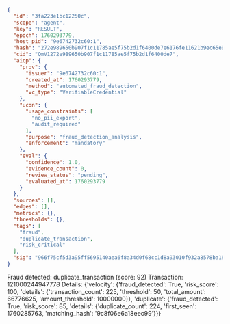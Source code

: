 ```json
{
  "id": "3fa223e1bc12250c",
  "scope": "agent",
  "key": "RESULT",
  "epoch": 1760293779,
  "host_pid": "9e6742732c60:1",
  "hash": "272e989650b907f1c11785ae5f75b2d1f6400de7e6176fe11621b9ec65e9d5a6",
  "cid": "QmV1272e989650b907f1c11785ae5f75b2d1f6400de7",
  "aicp": {
    "prov": {
      "issuer": "9e6742732c60:1",
      "created_at": 1760293779,
      "method": "automated_fraud_detection",
      "vc_type": "VerifiableCredential"
    },
    "ucon": {
      "usage_constraints": [
        "no_pii_export",
        "audit_required"
      ],
      "purpose": "fraud_detection_analysis",
      "enforcement": "mandatory"
    },
    "eval": {
      "confidence": 1.0,
      "evidence_count": 0,
      "review_status": "pending",
      "evaluated_at": 1760293779
    }
  },
  "sources": [],
  "edges": [],
  "metrics": {},
  "thresholds": {},
  "tags": [
    "fraud",
    "duplicate_transaction",
    "risk_critical"
  ],
  "sig": "966f75cf5d3a95ff5695140aea6f8a34d0f68cc1d8a93010f932a8578ba18f06"
}
```

Fraud detected: duplicate_transaction (score: 92)
Transaction: 121000244947778
Details: {'velocity': {'fraud_detected': True, 'risk_score': 100, 'details': {'transaction_count': 225, 'threshold': 50, 'total_amount': 66776625, 'amount_threshold': 10000000}}, 'duplicate': {'fraud_detected': True, 'risk_score': 85, 'details': {'duplicate_count': 224, 'first_seen': 1760285763, 'matching_hash': '9c8f06e6a18eec99'}}}
